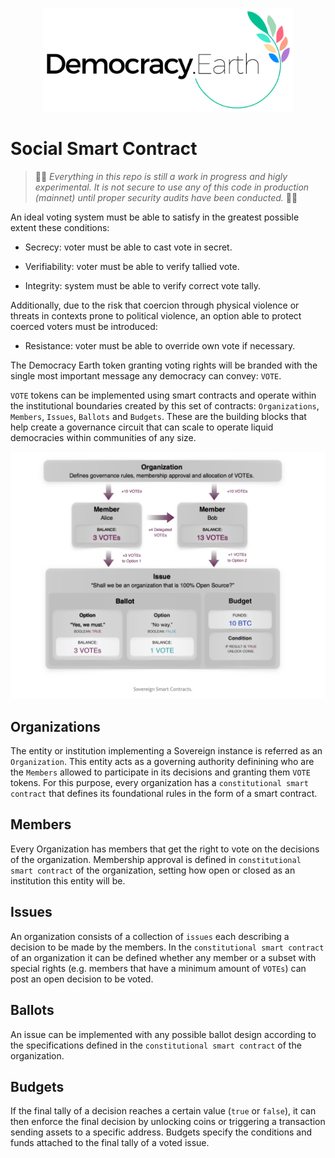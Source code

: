 <p align="center">
<img src="images/democracy-earth.png" width="400" title="Democracy Earth Foundation">
</p>

# Social Smart Contract

> 🚨🚧 _Everything in this repo is still a work in progress and higly experimental. It is not secure to use any of this code in production (mainnet) until proper security audits have been conducted._ 🚧🚨

An ideal voting system must be able to satisfy in the greatest possible extent these conditions:

* Secrecy: voter must be able to cast vote in secret.

* Verifiability: voter must be able to verify tallied vote.

* Integrity: system must be able to verify correct vote tally.

Additionally, due to the risk that coercion through physical violence or threats in contexts prone to political violence, an option able to protect coerced voters must be introduced:

* Resistance: voter must be able to override own vote if necessary.

The Democracy Earth token granting voting rights will be branded with the single most important message any democracy can convey: `VOTE`.

`VOTE` tokens can be implemented using smart contracts and operate within the institutional boundaries created by this set of contracts: `Organizations`, `Members`, `Issues`, `Ballots` and `Budgets`. These are the building blocks that help create a governance circuit that can scale to operate liquid democracies within communities of any size.

<p align="center">
<img src="images/vote-liquid-democracy-smart-contracts.png" title="Democracy smart contracts">
</p>

## Organizations

The entity or institution implementing a Sovereign instance is referred as an `Organization`. This entity acts as a governing authority definining who are the `Members` allowed to participate in its decisions and granting them `VOTE` tokens. For this purpose, every organization has a `constitutional smart contract` that defines its foundational rules in the form of a smart contract.

## Members

Every Organization has members that get the right to vote on the decisions of the organization. Membership approval is defined in `constitutional smart contract` of the organization, setting how open or closed as an institution this entity will be.

## Issues

An organization consists of a collection of `issues` each describing a decision to be made by the members. In the `constitutional smart contract` of an organization it can be defined whether any member or a subset with special rights (e.g. members that have a minimum amount of `VOTEs`) can post an open decision to be voted.

## Ballots

An issue can be implemented with any possible ballot design according to the specifications defined in the `constitutional smart contract` of the organization.

## Budgets 

If the final tally of a decision reaches a certain value (`true` or `false`), it can then enforce the final decision by unlocking coins or triggering a transaction sending assets to a specific address. Budgets specify the conditions and funds attached to the final tally of a voted issue.